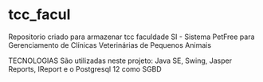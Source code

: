 # tcc_facul
Repositorio criado para armazenar tcc faculdade SI - Sistema PetFree para Gerenciamento de Clínicas Veterinárias de Pequenos Animais


TECNOLOGIAS
  São utilizadas neste projeto: Java SE, Swing, Jasper Reports, IReport e o Postgresql 12 como SGBD
